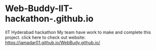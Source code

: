 # Web-Buddy-IIT-hackathon-.github.io
IIT Hyderabad hackathon
My team have work to make and complete this project.
click here to check out website: https://jamadar01.github.io/WebBudy.github.io/
